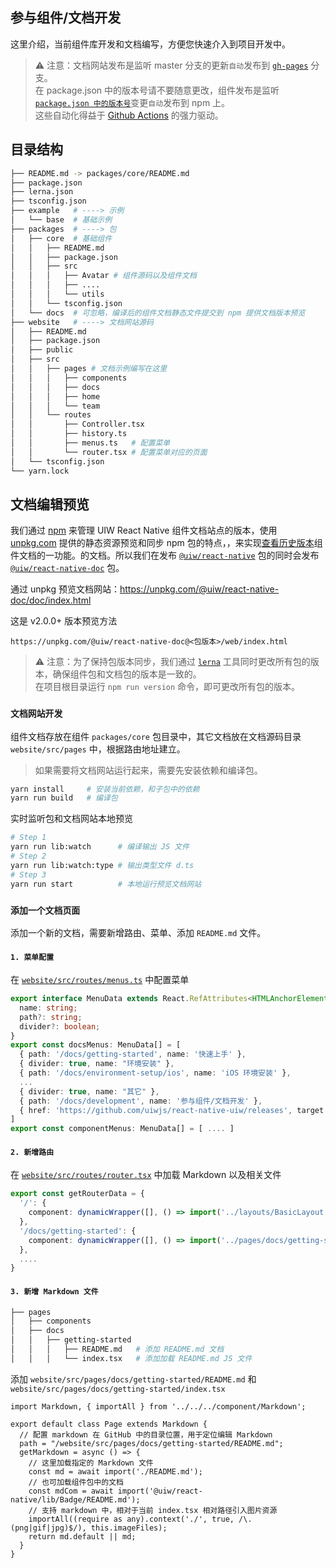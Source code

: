 参与组件/文档开发
---

这里介绍，当前组件库开发和文档编写，方便您快速介入到项目开发中。

> ⚠️ 注意：文档网站发布是监听 master 分支的更新`自动`发布到 [`gh-pages`](https://github.com/uiwjs/react-native-uiw/tree/gh-pages) 分支。  
> 在 package.json 中的版本号请不要随意更改，组件发布是监听 [`package.json 中的版本号`](https://github.com/uiwjs/react-native-uiw/blob/4e4f55681a71b4813a5f5fe26f4b1a859bc85a7f/.github/workflows/ci.yml#L64-L66)变更`自动`发布到 npm 上。  
> 这些自动化得益于 [Github Actions](https://github.com/actions) 的强力驱动。
<!--rehype:style=border-left: 8px solid #ffe564;background-color: #ffe56440;padding: 12px 16px;-->

## 目录结构

```bash
├── README.md -> packages/core/README.md
├── package.json
├── lerna.json
├── tsconfig.json
├── example   # ----> 示例
│   └── base  # 基础示例
├── packages  # ----> 包
│   ├── core  # 基础组件
│   │   ├── README.md
│   │   ├── package.json
│   │   ├── src
│   │   │   ├── Avatar # 组件源码以及组件文档
│   │   │   ├── ....
│   │   │   └── utils
│   │   └── tsconfig.json
│   └── docs  # 可忽略，编译后的组件文档静态文件提交到 npm 提供文档版本预览
├── website   # ----> 文档网站源码
│   ├── README.md
│   ├── package.json
│   ├── public
│   ├── src
│   │   ├── pages # 文档示例编写在这里
│   │   │   ├── components
│   │   │   ├── docs
│   │   │   ├── home
│   │   │   └── team
│   │   └── routes
│   │       ├── Controller.tsx
│   │       ├── history.ts
│   │       ├── menus.ts   # 配置菜单
│   │       └── router.tsx # 配置菜单对应的页面
│   └── tsconfig.json
└── yarn.lock
```

## 文档编辑预览

我们通过 [npm](https://www.npmjs.com/@uiw/react-native-doc) 来管理 UIW React Native 组件文档站点的版本，使用 [unpkg.com](https://unpkg.com/) 提供的静态资源预览和同步 npm 包的特点，，来实现[查看历史版本](https://unpkg.com/browse/@uiw/react-native-doc/)组件文档的一功能。的文档。所以我们在发布 [`@uiw/react-native`](https://www.npmjs.com/package/@uiw/react-native) 包的同时会发布 [`@uiw/react-native-doc`](https://www.npmjs.com/package/@uiw/react-native-doc) 包。

通过 unpkg 预览文档网站：https://unpkg.com/@uiw/react-native-doc/doc/index.html

这是 v2.0.0+ 版本预览方法

```shell
https://unpkg.com/@uiw/react-native-doc@<包版本>/web/index.html
```

> ⚠️ 注意：为了保持包版本同步，我们通过 [`lerna`](http://npmjs.com/lerna) 工具同时更改所有包的版本，确保组件包和文档包的版本是一致的。  
> 在项目根目录运行 `npm run version` 命令，即可更改所有包的版本。
<!--rehype:style=border-left: 8px solid #ffe564;background-color: #ffe56440;padding: 12px 16px;-->

### `文档网站开发`

组件文档存放在组件 `packages/core`<!--rehype:style=color: #039423; background: #b7fdce;--> 包目录中，其它文档放在文档源码目录 `website/src/pages`<!--rehype:style=color: #039423; background: #b7fdce;--> 中，根据路由地址建立。

> 如果需要将文档网站运行起来，需要先安装依赖和编译包。
<!--rehype:style=border-left: 8px solid #ffe564;background-color: #ffe56440;padding: 12px 16px;-->

<!--rehype:-->
```bash
yarn install     # 安装当前依赖，和子包中的依赖
yarn run build   # 编译包
```

实时监听包和文档网站本地预览

```bash
# Step 1
yarn run lib:watch      # 编译输出 JS 文件
# Step 2
yarn run lib:watch:type # 输出类型文件 d.ts
# Step 3
yarn run start          # 本地运行预览文档网站
```

### `添加一个文档页面`

添加一个新的文档，需要新增路由、菜单、添加 `README.md` 文件。

#### `1. 菜单配置`

在 [`website/src/routes/menus.ts`](https://github.com/uiwjs/react-native-uiw/blob/4e4f55681a71b4813a5f5fe26f4b1a859bc85a7f/website/src/routes/menus.ts#L44) 中配置菜单

```ts
export interface MenuData extends React.RefAttributes<HTMLAnchorElement>, React.AnchorHTMLAttributes<HTMLAnchorElement> {
  name: string;
  path?: string;
  divider?: boolean;
}
export const docsMenus: MenuData[] = [
  { path: '/docs/getting-started', name: '快速上手' },
  { divider: true, name: "环境安装" },
  { path: '/docs/environment-setup/ios', name: 'iOS 环境安装' },
  ...
  { divider: true, name: "其它" },
  { path: '/docs/development', name: '参与组件/文档开发' },
  { href: 'https://github.com/uiwjs/react-native-uiw/releases', target: '_blank', name: '更新日志' },
]
export const componentMenus: MenuData[] = [ .... ]
```

#### `2. 新增路由`

在 [`website/src/routes/router.tsx`](https://github.com/uiwjs/react-native-uiw/blob/4e4f55681a71b4813a5f5fe26f4b1a859bc85a7f/website/src/routes/router.tsx#L39-L41) 中加载 Markdown 以及相关文件

```ts
export const getRouterData = {
  '/': {
    component: dynamicWrapper([], () => import('../layouts/BasicLayout')),
  },
  '/docs/getting-started': {
    component: dynamicWrapper([], () => import('../pages/docs/getting-started')),
  },
  ....
}
```

#### `3. 新增 Markdown 文件`

```bash
├── pages
│   ├── components
│   ├── docs
│   │   ├── getting-started
│   │   │   ├── README.md   # 添加 README.md 文档
│   │   │   └── index.tsx   # 添加加载 README.md JS 文件
```

添加 `website/src/pages/docs/getting-started/README.md` 和 `website/src/pages/docs/getting-started/index.tsx`

```tsx
import Markdown, { importAll } from '../../../component/Markdown';

export default class Page extends Markdown {
  // 配置 markdown 在 GitHub 中的目录位置，用于定位编辑 Markdown
  path = "/website/src/pages/docs/getting-started/README.md";
  getMarkdown = async () => {
    // 这里加载指定的 Markdown 文件
    const md = await import('./README.md');
    // 也可加载组件包中的文档
    const mdCom = await import('@uiw/react-native/lib/Badge/README.md');
    // 支持 markdown 中，相对于当前 index.tsx 相对路径引入图片资源
    importAll((require as any).context('./', true, /\.(png|gif|jpg)$/), this.imageFiles);
    return md.default || md;
  }
}
```